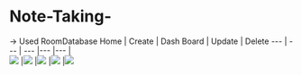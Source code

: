 # Note-Taking-
-> Used RoomDatabase
Home | Create | Dash Board | Update | Delete
--- | --- | --- |--- |--- |  
![](https://github.com/SajibMamun/Note-Taking-/blob/master/Home.jpg) |![](https://github.com/SajibMamun/Note-Taking-/blob/master/Create.jpg) |![](https://github.com/SajibMamun/Note-Taking-/blob/master/DashBoard.jpg) |![](https://github.com/SajibMamun/Note-Taking-/blob/master/Update.jpg) |![](https://github.com/SajibMamun/Note-Taking-/blob/master/Delete.jpg)
